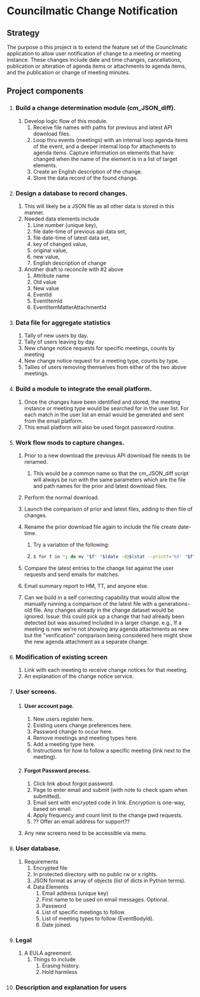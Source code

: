 # Councilmatic Change Notification

## Strategy

The purpose o this project is to extend the feature set of the Councilmatic application to allow user notification of change to a meeting or meeting instance.  These changes include date and time changes, cancellations, publication or alteration of agenda items or attachments to agenda items, and the publication or change of meeting minutes.

## Project components

1. ### Build a change determination module (cm_JSON_diff).

   1. Develop logic flow of this module.
      1. Receive file names with paths for previous and latest API download files.
      2. Loop thru events (meetings) with an internal loop agenda items of the event, and a deeper internal loop for attachments to agenda items.  Capture information on elements that have changed when the name of the element is in a list of target elements.
      3. Create an English description of the change.
      4. Store the data record of the found change.

2. ### Design a database to record changes.

   1. This will likely be a JSON file as all other data is stored in this manner.
   2. Needed data elements include 
      1. Line number (unique key), 
      2. file date-time of previous api data set, 
      3. file date-time of latest data set, 
      4. key of changed value, 
      5. original value, 
      6. new value, 
      7. English description of change
   3. Another draft to reconcile with #2 above
      1. Attribute name
      2. Old value
      3. New value
      4. EventId
      5. EventItemId
      6. EventItemMatterAttachmentId

3. ### Data file for aggregate statistics

   1. Tally of new users by day.
   2. Tally of users leaving by day.
   3. New change notice requests for specific meetings, counts by meeting
   4. New change notice request for a meeting type, counts by type.
   5. Tallies of users removing themselves from either of the two above meetings.

4. ### Build a module to integrate the email platform.

   1. Once the changes have been identified and stored, the meeting instance or meeting type would be searched for in the user list.  For each match in the user list an email would be generated and sent from the email platform.
   2. This email platform will also be used forgot password routine.

5. ### Work flow mods to capture changes.

   1. Prior to a new download the previous API download file needs to be renamed.

      1. This would be a common name so that the cm_JSON_diff script will always be run with the same parameters which are the file and path names for the prior and latest download files.

   2. Perform the normal download.

   3. Launch the comparison of prior and latest files, adding to then file of changes.

   4. Rename the prior download file again to include the file create date-time.

      1. Try a variation of the following:

      2. ```bash
         $ for f in *; do mv "$f" "$(date -d@$(stat --printf='%Y' "$f") +%Y%m%d%H%M%S)-$f"; done
         ```

   5. Compare the latest entries to the change list against the user requests and send emails for matches.

   6. Email summary report to HM, TT, and anyone else.

   7. Can we build in a self correcting capability that would allow the manually running a comparison of the latest file with a generations-old file.  Any changes already in the change dataset would be ignored.  Issue: this could pick up a change that had already been detected but was assumed included in a larger change.  e.g., If a meeting is new we're not showing any agenda attachments as new but the "verification" comparison being considered here might show the new agenda attachment as a separate change.

6. ### Modification of existing screen

   1. Link with each meeting to receive change notices for that meeting.
   2. An explanation of the change notice service.

7. ### User screens.

   1. #### User account page.

      1. New users register here.
      2. Existing users change preferences here.
      3. Password change to occur here.
      4. Remove meetings and meeting types here.
      5. Add a meeting type here.
      6. Instructions for how to follow a specific meeting (link next to the meeting).

   2. #### Forgot Password process.

      1. Click link about forgot password.
      2. Page to enter email and submit (with note to check spam when submitted).
      3. Email sent with encrypted code in link. Encryption is one-way, based on email.
      4. Apply frequency and count limit to the change pwd requests.
      5. ?? Offer an email address for support??

   3. Any new screens need to be accessible via menu.

8. ### User database.

   1. Requirements
      1. Encrypted file
      2. In protected directory with no public rw or x rights.
      3. JSON format as array of objects (list of dicts in Python terms).
      4. Data Elements
         1. Email address (unique key)
         2. First name to be used on email messages.  Optional.
         3. Password
         4. List of specific meetings to follow.
         5. List of meeting types to follow (EventBodyId).
         6. Date joined.

9. ### Legal

   1. A EULA agreement. 
      1. Things to include
         1. Erasing history.
         2. Hold harmless

10. ### Description and explanation for users

